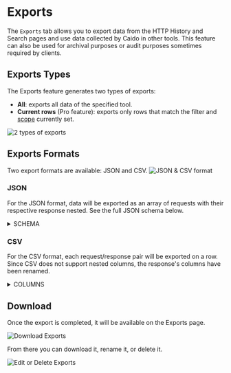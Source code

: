 # Exports

The `Exports` tab allows you to export data from the HTTP History and Search pages and use data collected by Caido in other tools.
This feature can also be used for archival purposes or audit purposes sometimes required by clients.

## Exports Types

The Exports feature generates two types of exports:

- **All**: exports all data of the specified tool.
- **Current rows** (Pro feature): exports only rows that match the filter and [scope](/reference/features/overview/scope.md) currently set.

![2 types of exports](/_images/exports_2_types.png)

## Exports Formats

Two export formats are available: JSON and CSV.
![JSON & CSV format](/_images/jsoncsv.png)

### JSON

For the JSON format, data will be exported as an array of requests with their respective response nested. See the full JSON schema below.

<details>
  <summary>SCHEMA</summary>

  ```json
  {{ #include ../../_schemas/data_export.json }}
  ```

</details>

### CSV

For the CSV format, each request/response pair will be exported on a row. Since CSV does not support nested columns, the response's columns have been renamed.

<details>
  <summary>COLUMNS</summary>

  ```csv
  id,host,method,path,length,port,raw,is_tls,query,file_extension,source,alteration,edited,parent_id,created_at,response_id,response_status_code,response_raw,response_length,response_alteration,response_edited,response_parent_id,response_created_at
  ```

</details>

## Download

Once the export is completed, it will be available on the Exports page.

![Download Exports](/_images/exports_in_exports.png)

From there you can download it, rename it, or delete it.

![Edit or Delete Exports](/_images/edit_exports.png)
